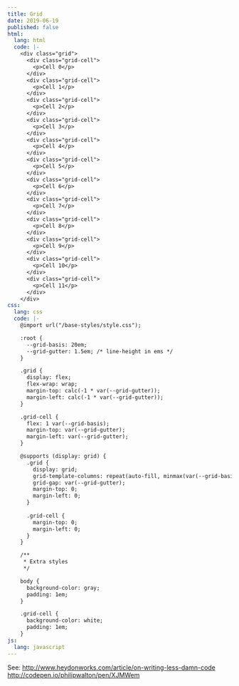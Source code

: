 ```yaml
---
title: Grid
date: 2019-06-19
published: false
html:
  lang: html
  code: |-
    <div class="grid">
      <div class="grid-cell">
        <p>Cell 0</p>
      </div>
      <div class="grid-cell">
        <p>Cell 1</p>
      </div>
      <div class="grid-cell">
        <p>Cell 2</p>
      </div>
      <div class="grid-cell">
        <p>Cell 3</p>
      </div>
      <div class="grid-cell">
        <p>Cell 4</p>
      </div>
      <div class="grid-cell">
        <p>Cell 5</p>
      </div>
      <div class="grid-cell">
        <p>Cell 6</p>
      </div>
      <div class="grid-cell">
        <p>Cell 7</p>
      </div>
      <div class="grid-cell">
        <p>Cell 8</p>
      </div>
      <div class="grid-cell">
        <p>Cell 9</p>
      </div>
      <div class="grid-cell">
        <p>Cell 10</p>
      </div>
      <div class="grid-cell">
        <p>Cell 11</p>
      </div>
    </div>
css:
  lang: css
  code: |-
    @import url("/base-styles/style.css");

    :root {
      --grid-basis: 20em;
      --grid-gutter: 1.5em; /* line-height in ems */
    }

    .grid {
      display: flex;
      flex-wrap: wrap;
      margin-top: calc(-1 * var(--grid-gutter));
      margin-left: calc(-1 * var(--grid-gutter));
    }

    .grid-cell {
      flex: 1 var(--grid-basis);
      margin-top: var(--grid-gutter);
      margin-left: var(--grid-gutter);
    }

    @supports (display: grid) {
      .grid {
        display: grid;
        grid-template-columns: repeat(auto-fill, minmax(var(--grid-basis), 1fr));
        grid-gap: var(--grid-gutter);
        margin-top: 0;
        margin-left: 0;
      }
      
      .grid-cell {
        margin-top: 0;
        margin-left: 0;
      }
    }

    /**
     * Extra styles
     */

    body {
      background-color: gray;
      padding: 1em;
    }

    .grid-cell {
      background-color: white;
      padding: 1em;
    }
js:
  lang: javascript
---
```

See:
http://www.heydonworks.com/article/on-writing-less-damn-code
http://codepen.io/philipwalton/pen/XJMWem

